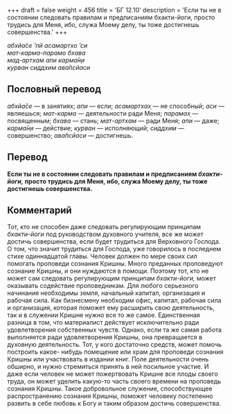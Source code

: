 +++
draft = false
weight = 456
title = 'БГ 12.10'
description = 'Если ты не в состоянии следовать правилам и предписаниям бхакти-йоги, просто трудись для Меня, ибо, служа Моему делу, ты тоже достигнешь совершенства.'
+++

_абхйа̄се ’пй асамартхо ’си  
мат-карма-парамо бхава  
мад-артхам апи карма̄н̣и  
курван сиддхим ава̄псйаси_

## Пословный перевод

_абхйа̄се_ — в занятиях; _апи_ — если; _асамартхах̣_ — не способный; _аси_ — являешься; _мат_\-_карма_ — деятельности ради Меня; _парамах̣_ — посвященным; _бхава_ — стань; _мат_\-_артхам_ — ради Меня; _апи_ — даже; _карма̄н̣и_ — действие; _курван_ — исполняющий; _сиддхим_ — совершенство; _ава̄псйаси_ — достигнешь.

## Перевод

**Если ты не в состоянии следовать правилам и предписаниям _бхакти-йоги,_ просто трудись для Меня, ибо, служа Моему делу, ты тоже достигнешь совершенства.**

## Комментарий

Тот, кто не способен даже следовать регулирующим принципам _бхакти-йоги_ под руководством духовного учителя, все же может достичь совершенства, если будет трудиться для Верховного Господа. О том, что значит трудиться для Господа, уже говорилось в последнем стихе одиннадцатой главы. Человек должен по мере своих сил помогать проповеди сознания Кришны. Много преданных проповедуют сознание Кришны, и они нуждаются в помощи. Поэтому тот, кто не может сам следовать регулирующим принципам _бхакти-йоги,_ может оказывать содействие проповедникам. Для любого серьезного начинания необходимы земля, начальный капитал, организация и рабочая сила. Как бизнесмену необходим офис, капитал, рабочая сила и организация, которая поможет ему расширить свою деятельность, так и в служении Кришне нужно все то же самое. Единственная разница в том, что материалист действует исключительно ради удовлетворения собственных чувств. Однако, если та же самая работа выполняется ради удовлетворения Кришны, она превращается в духовную деятельность. Тот, у кого достаточно средств, может помочь построить какое- нибудь помещение или храм для проповеди сознания Кришны или участвовать в издании книг. Поле деятельности очень обширно, и нужно стремиться принять в ней посильное участие. И даже если человек не может пожертвовать Кришне все плоды своего труда, он может уделить какую-то часть своего времени на проповедь сознания Кришны. Такое добровольное служение, способствующее распространению сознания Кришны, поможет человеку постепенно развить в себе любовь к Богу и таким образом достичь совершенства.
